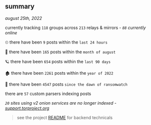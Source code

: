 
## summary
_august 25th, 2022_

currently tracking `118` groups across `213` relays & mirrors - _`88` currently online_

⏲ there have been `9` posts within the `last 24 hours`

🦈 there have been `165` posts within the `month of august`

🪐 there have been `654` posts within the `last 90 days`

🏚 there have been `2261` posts within the `year of 2022`

🦕 there have been `4547` posts `since the dawn of ransomwatch`

there are `57` custom parsers indexing posts

_`20` sites using v2 onion services are no longer indexed - [support.torproject.org](https://support.torproject.org/onionservices/v2-deprecation/)_

> see the project [README](https://github.com/joshhighet/ransomwatch#ransomwatch--) for backend technicals
